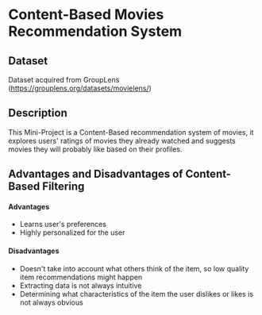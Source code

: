 # Content-Based Movies Recommendation System
## Dataset
Dataset acquired from GroupLens (https://grouplens.org/datasets/movielens/)
## Description
This Mini-Project is a Content-Based recommendation system of movies, it explores users' ratings of movies they already watched and suggests movies they will probably like based on their profiles.
## Advantages and Disadvantages of Content-Based Filtering

#### Advantages
* Learns user's preferences
* Highly personalized for the user

#### Disadvantages
* Doesn't take into account what others think of the item, so low quality item recommendations might happen
* Extracting data is not always intuitive
* Determining what characteristics of the item the user dislikes or likes is not always obvious
